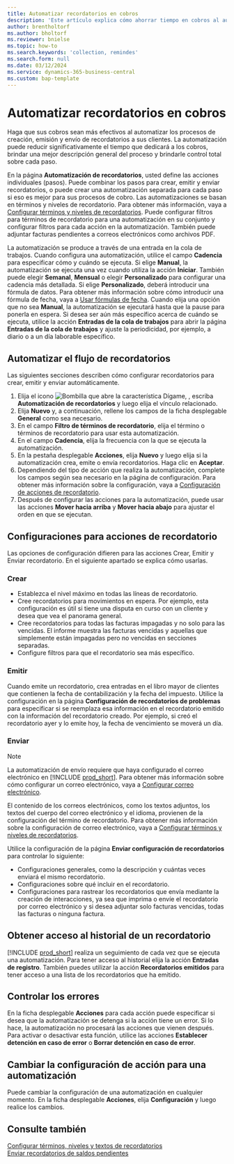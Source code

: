 ```yaml
---
title: Automatizar recordatorios en cobros
description: 'Este artículo explica cómo ahorrar tiempo en cobros al automatizar los procesos de creación, emisión y envío de recordatorios a los clientes.'
author: brentholtorf
ms.author: bholtorf
ms.reviewer: bnielse
ms.topic: how-to
ms.search.keywords: 'collection, remindes'
ms.search.form: null
ms.date: 03/12/2024
ms.service: dynamics-365-business-central
ms.custom: bap-template
---
```

# Automatizar recordatorios en cobros

Haga que sus cobros sean más efectivos al automatizar los procesos de creación, emisión y envío de recordatorios a sus clientes. La automatización puede reducir significativamente el tiempo que dedicará a los cobros, brindar una mejor descripción general del proceso y brindarle control total sobre cada paso.

En la página **Automatización de recordatorios**, usted define las acciones individuales (pasos). Puede combinar los pasos para crear, emitir y enviar recordatorios, o puede crear una automatización separada para cada paso si eso es mejor para sus procesos de cobro. Las automatizaciones se basan en términos y niveles de recordatorio. Para obtener más información, vaya a [Configurar términos y niveles de recordatorios](finance-setup-reminders.md). Puede configurar filtros para términos de recordatorio para una automatización en su conjunto y configurar filtros para cada acción en la automatización. También puede adjuntar facturas pendientes a correos electrónicos como archivos PDF.

La automatización se produce a través de una entrada en la cola de trabajos. Cuando configura una automatización, utilice el campo **Cadencia** para especificar cómo y cuándo se ejecuta. Si elige **Manual**, la automatización se ejecuta una vez cuando utiliza la acción **Iniciar**. También puede elegir **Semanal**, **Mensual** o elegir **Personalizado** para configurar una cadencia más detallada. Si elige **Personalizado**, deberá introducir una fórmula de datos. Para obtener más información sobre cómo introducir una fórmula de fecha, vaya a [Usar fórmulas de fecha](ui-enter-date-ranges.md#use-date-formulas). Cuando elija una opción que no sea **Manual**, la automatización se ejecutará hasta que la pause para ponerla en espera. Si desea ser aún más específico acerca de cuándo se ejecuta, utilice la acción **Entradas de la cola de trabajos** para abrir la página **Entradas de la cola de trabajos** y ajuste la periodicidad, por ejemplo, a diario o a un día laborable específico.

## Automatizar el flujo de recordatorios

Las siguientes secciones describen cómo configurar recordatorios para crear, emitir y enviar automáticamente.

1. Elija el icono ![Bombilla que abre la característica Dígame](media/ui-search/search_small.png "Dígame qué desea hacer"), , escriba **Automatización de recordatorios** y luego elija el vínculo relacionado.
1. Elija **Nuevo** y, a continuación, rellene los campos de la ficha desplegable **General** como sea necesario.
1. En el campo **Filtro de términos de recordatorio**, elija el término o términos de recordatorio para usar esta automatización.
1. En el campo **Cadencia**, elija la frecuencia con la que se ejecuta la automatización.
1. En la pestaña desplegable **Acciones**, elija **Nuevo** y luego elija si la automatización crea, emite o envía recordatorios. Haga clic en **Aceptar**.
1. Dependiendo del tipo de acción que realiza la automatización, complete los campos según sea necesario en la página de configuración. Para obtener más información sobre la configuración, vaya a [Configuración de acciones de recordatorio](#settings-for-reminder-actions).
1. Después de configurar las acciones para la automatización, puede usar las acciones **Mover hacia arriba** y **Mover hacia abajo** para ajustar el orden en que se ejecutan.

## Configuraciones para acciones de recordatorio

Las opciones de configuración difieren para las acciones Crear, Emitir y Enviar recordatorio. En el siguiente apartado se explica cómo usarlas.

### Crear

* Establezca el nivel máximo en todas las líneas de recordatorio.  
* Cree recordatorios para movimientos en espera. Por ejemplo, esta configuración es útil si tiene una disputa en curso con un cliente y desea que vea el panorama general.
* Cree recordatorios para todas las facturas impagadas y no solo para las vencidas. El informe muestra las facturas vencidas y aquellas que simplemente están impagadas pero no vencidas en secciones separadas.
* Configure filtros para que el recordatorio sea más específico.

### Emitir

Cuando emite un recordatorio, crea entradas en el libro mayor de clientes que contienen la fecha de contabilización y la fecha del impuesto. Utilice la configuración en la página **Configuración de recordatorios de problemas** para especificar si se reemplaza esa información en el recordatorio emitido con la información del recordatorio creado. Por ejemplo, si creó el recordatorio ayer y lo emite hoy, la fecha de vencimiento se moverá un día.

### Enviar

> [!NOTE]
> La automatización de envío requiere que haya configurado el correo electrónico en [!INCLUDE [prod_short](includes/prod_short.md)]. Para obtener más información sobre cómo configurar un correo electrónico, vaya a [Configurar correo electrónico](admin-how-setup-email.md).

El contenido de los correos electrónicos, como los textos adjuntos, los textos del cuerpo del correo electrónico y el idioma, provienen de la configuración del término de recordatorio. Para obtener más información sobre la configuración de correo electrónico, vaya a [Configurar términos y niveles de recordatorios](finance-setup-reminders.md).

Utilice la configuración de la página **Enviar configuración de recordatorios** para controlar lo siguiente:

* Configuraciones generales, como la descripción y cuántas veces enviará el mismo recordatorio.
* Configuraciones sobre qué incluir en el recordatorio.
* Configuraciones para rastrear los recordatorios que envía mediante la creación de interacciones, ya sea que imprima o envíe el recordatorio por correo electrónico y si desea adjuntar solo facturas vencidas, todas las facturas o ninguna factura. 

## Obtener acceso al historial de un recordatorio

[!INCLUDE [prod_short](includes/prod_short.md)] realiza un seguimiento de cada vez que se ejecuta una automatización. Para tener acceso al historial elija la acción **Entradas de registro**. También puedes utilizar la acción **Recordatorios emitidos** para tener acceso a una lista de los recordatorios que ha emitido.

## Controlar los errores

En la ficha desplegable **Acciones** para cada acción puede especificar si desea que la automatización se detenga si la acción tiene un error. Si lo hace, la automatización no procesará las acciones que vienen después. Para activar o desactivar esta función, utilice las acciones **Establecer detención en caso de error** o **Borrar detención en caso de error**.

## Cambiar la configuración de acción para una automatización

Puede cambiar la configuración de una automatización en cualquier momento. En la ficha desplegable **Acciones**, elija **Configuración** y luego realice los cambios.

## Consulte también

[Configurar términos, niveles y textos de recordatorios](finance-setup-reminders.md)  
[Enviar recordatorios de saldos pendientes](receivables-send-reminders.md)  
